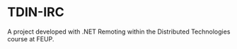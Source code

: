# TDIN-IRC

A project developed with .NET Remoting within the Distributed Technologies course at FEUP.
